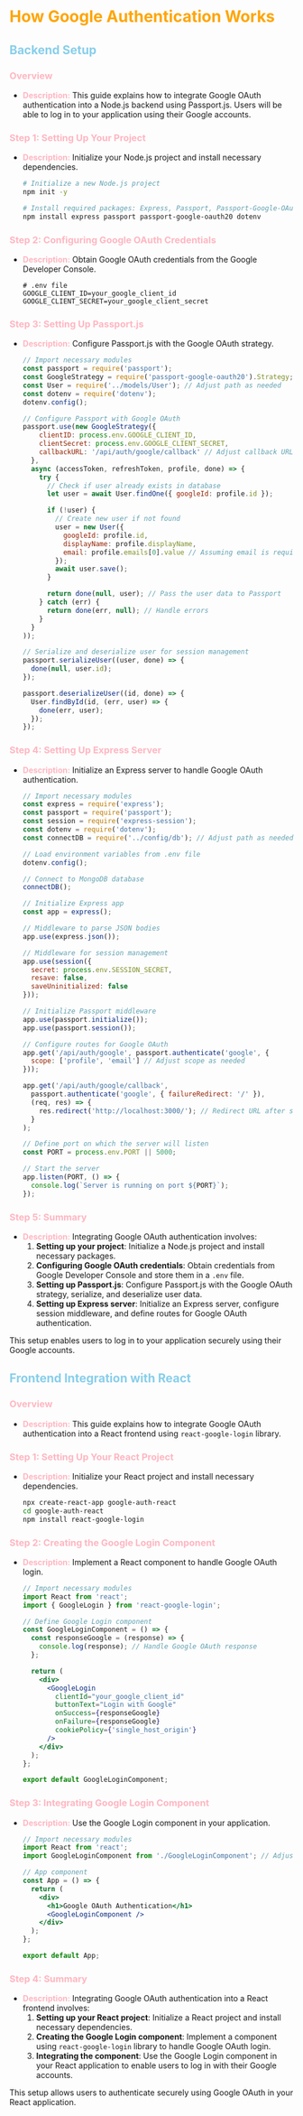 # **<span style="color: orange;">How Google Authentication Works</span>**

## **<font color="skyblue">Backend Setup</font>**

### **<span style="color: LightPink;">Overview</span>**
- **<span style="color: LightPink;">Description:</span>** This guide explains how to integrate Google OAuth authentication into a Node.js backend using Passport.js. Users will be able to log in to your application using their Google accounts.

### **<span style="color: LightPink;">Step 1: Setting Up Your Project</span>**
- **<span style="color: LightPink;">Description:</span>** Initialize your Node.js project and install necessary dependencies.

    ```sh
    # Initialize a new Node.js project
    npm init -y

    # Install required packages: Express, Passport, Passport-Google-OAuth, and dotenv
    npm install express passport passport-google-oauth20 dotenv
    ```

### **<span style="color: LightPink;">Step 2: Configuring Google OAuth Credentials</span>**
- **<span style="color: LightPink;">Description:</span>** Obtain Google OAuth credentials from the Google Developer Console.

    ```dotenv
    # .env file
    GOOGLE_CLIENT_ID=your_google_client_id
    GOOGLE_CLIENT_SECRET=your_google_client_secret
    ```

### **<span style="color: LightPink;">Step 3: Setting Up Passport.js</span>**
- **<span style="color: LightPink;">Description:</span>** Configure Passport.js with the Google OAuth strategy.

    ```js
    // Import necessary modules
    const passport = require('passport');
    const GoogleStrategy = require('passport-google-oauth20').Strategy;
    const User = require('../models/User'); // Adjust path as needed
    const dotenv = require('dotenv');
    dotenv.config();

    // Configure Passport with Google OAuth
    passport.use(new GoogleStrategy({
        clientID: process.env.GOOGLE_CLIENT_ID,
        clientSecret: process.env.GOOGLE_CLIENT_SECRET,
        callbackURL: '/api/auth/google/callback' // Adjust callback URL as per your setup
      },
      async (accessToken, refreshToken, profile, done) => {
        try {
          // Check if user already exists in database
          let user = await User.findOne({ googleId: profile.id });

          if (!user) {
            // Create new user if not found
            user = new User({
              googleId: profile.id,
              displayName: profile.displayName,
              email: profile.emails[0].value // Assuming email is required
            });
            await user.save();
          }

          return done(null, user); // Pass the user data to Passport
        } catch (err) {
          return done(err, null); // Handle errors
        }
      }
    ));

    // Serialize and deserialize user for session management
    passport.serializeUser((user, done) => {
      done(null, user.id);
    });

    passport.deserializeUser((id, done) => {
      User.findById(id, (err, user) => {
        done(err, user);
      });
    });
    ```

### **<span style="color: LightPink;">Step 4: Setting Up Express Server</span>**
- **<span style="color: LightPink;">Description:</span>** Initialize an Express server to handle Google OAuth authentication.

    ```js
    // Import necessary modules
    const express = require('express');
    const passport = require('passport');
    const session = require('express-session');
    const dotenv = require('dotenv');
    const connectDB = require('../config/db'); // Adjust path as needed

    // Load environment variables from .env file
    dotenv.config();

    // Connect to MongoDB database
    connectDB();

    // Initialize Express app
    const app = express();

    // Middleware to parse JSON bodies
    app.use(express.json());

    // Middleware for session management
    app.use(session({
      secret: process.env.SESSION_SECRET,
      resave: false,
      saveUninitialized: false
    }));

    // Initialize Passport middleware
    app.use(passport.initialize());
    app.use(passport.session());

    // Configure routes for Google OAuth
    app.get('/api/auth/google', passport.authenticate('google', {
      scope: ['profile', 'email'] // Adjust scope as needed
    }));

    app.get('/api/auth/google/callback',
      passport.authenticate('google', { failureRedirect: '/' }),
      (req, res) => {
        res.redirect('http://localhost:3000/'); // Redirect URL after successful login
      }
    );

    // Define port on which the server will listen
    const PORT = process.env.PORT || 5000;

    // Start the server
    app.listen(PORT, () => {
      console.log(`Server is running on port ${PORT}`);
    });
    ```

### **<span style="color: LightPink;">Step 5: Summary</span>**
- **<span style="color: LightPink;">Description:</span>** Integrating Google OAuth authentication involves:
    1. **Setting up your project**: Initialize a Node.js project and install necessary packages.
    2. **Configuring Google OAuth credentials**: Obtain credentials from Google Developer Console and store them in a `.env` file.
    3. **Setting up Passport.js**: Configure Passport.js with the Google OAuth strategy, serialize, and deserialize user data.
    4. **Setting up Express server**: Initialize an Express server, configure session middleware, and define routes for Google OAuth authentication.

This setup enables users to log in to your application securely using their Google accounts.

## **<font color="skyblue">Frontend Integration with React</font>**

### **<span style="color: LightPink;">Overview</span>**
- **<span style="color: LightPink;">Description:</span>** This guide explains how to integrate Google OAuth authentication into a React frontend using `react-google-login` library.

### **<span style="color: LightPink;">Step 1: Setting Up Your React Project</span>**
- **<span style="color: LightPink;">Description:</span>** Initialize your React project and install necessary dependencies.

    ```sh
    npx create-react-app google-auth-react
    cd google-auth-react
    npm install react-google-login
    ```

### **<span style="color: LightPink;">Step 2: Creating the Google Login Component</span>**
- **<span style="color: LightPink;">Description:</span>** Implement a React component to handle Google OAuth login.

    ```jsx
    // Import necessary modules
    import React from 'react';
    import { GoogleLogin } from 'react-google-login';

    // Define Google Login component
    const GoogleLoginComponent = () => {
      const responseGoogle = (response) => {
        console.log(response); // Handle Google OAuth response
      };

      return (
        <div>
          <GoogleLogin
            clientId="your_google_client_id"
            buttonText="Login with Google"
            onSuccess={responseGoogle}
            onFailure={responseGoogle}
            cookiePolicy={'single_host_origin'}
          />
        </div>
      );
    };

    export default GoogleLoginComponent;
    ```

### **<span style="color: LightPink;">Step 3: Integrating Google Login Component</span>**
- **<span style="color: LightPink;">Description:</span>** Use the Google Login component in your application.

    ```jsx
    // Import necessary modules
    import React from 'react';
    import GoogleLoginComponent from './GoogleLoginComponent'; // Adjust path as needed

    // App component
    const App = () => {
      return (
        <div>
          <h1>Google OAuth Authentication</h1>
          <GoogleLoginComponent />
        </div>
      );
    };

    export default App;
    ```

### **<span style="color: LightPink;">Step 4: Summary</span>**
- **<span style="color: LightPink;">Description:</span>** Integrating Google OAuth authentication into a React frontend involves:
    1. **Setting up your React project**: Initialize a React project and install necessary dependencies.
    2. **Creating the Google Login component**: Implement a component using `react-google-login` library to handle Google OAuth login.
    3. **Integrating the component**: Use the Google Login component in your React application to enable users to log in with their Google accounts.

This setup allows users to authenticate securely using Google OAuth in your React application.
